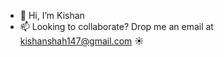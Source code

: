 - 👋  Hi, I’m Kishan
- 📫  Looking to collaborate? Drop me an email at kishanshah147@gmail.com ☀️


<!---
Kishanshah147/Kishanshah147 is a ✨ special ✨ repository because its `README.md` (this file) appears on your GitHub profile.
You can click the Preview link to take a look at your changes.
--->
